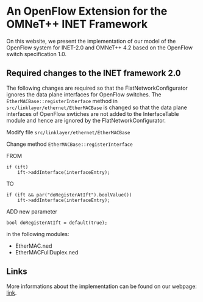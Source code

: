 An OpenFlow Extension for the OMNeT++ INET Framework
=======
On this website, we present the implementation of our model of the OpenFlow system 
for INET-2.0 and OMNeT++ 4.2 based on the OpenFlow switch specification 1.0.

Required changes to the INET framework 2.0
-------
The following changes are required so that the FlatNetworkConfigurator ignores the data plane interfaces for
OpenFlow switches. The `EtherMACBase::registerInterface` method in `src/linklayer/ethernet/EtherMACBase` is changed 
so that the data plane interfaces of OpenFlow swtiches are not added to the InterfaceTable module and hence are ignored by the 
FlatNetworkConfigurator. 

Modify file `src/linklayer/ethernet/EtherMACBase`

Change method `EtherMACBase::registerInterface`

FROM

    if (ift)
        ift->addInterface(interfaceEntry);

TO

    if (ift && par("doRegisterAtIft").boolValue())
        ift->addInterface(interfaceEntry);

ADD new parameter 

    bool doRegisterAtIft = default(true);

in the following modules:

* EtherMAC.ned
* EtherMACFullDuplex.ned

Links
-------

More informations about the implementation can be found on our webpage: [link](http://www3.informatik.uni-wuerzburg.de/research/ngn/ofomnet/of_omnet.shtml).

